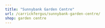 ```yaml
---
title: "Sunnybank Garden Centre"
url: /carrickfergus/sunnybank-garden-centre/
shop: garden centre
---
```


